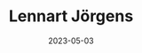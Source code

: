---
title: Lennart Jörgens
link : https://www.lekoarts.de/
tags: ["personal site", "web design"]
date: 2023-05-03
---